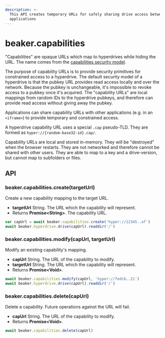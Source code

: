 ```yaml
---
description: >-
  This API creates temporary URLs for safely sharing drive access between
  applications
---
```


# beaker.capabilities

"Capabilities" are opaque URLs which map to hyperdrives while hiding the URL. The name comes from the [capabilities security model](https://en.wikipedia.org/wiki/Capability-based_security).

The purpose of capability URLs is to provide security primitives for constrained access to a hyperdrive. The default security model of a hyperdrive is that the pubkey URL provides read access locally and over the network. Because the pubkey is unchangeable, it's impossible to revoke access to a pubkey once it's acquired. The "capability URLs" are local mappings from random IDs to the hyperdrive pubkeys, and therefore can provide read access without giving away the pubkey.

Applications can share capability URLs with other applications \(e.g. in an `<iframe>`\) to provide temporary and constrained access.

A hyperdrive capability URL uses a special `.cap` pseudo-TLD. They are formed as `hyper://{random-base32-id}.cap/`. 

Capability URLs are local and stored in-memory. They will be "destroyed" when the browser restarts. They are not networked and therefore cannot be shared with other users. They are able to map to a key and a drive-version, but cannot map to subfolders or files.

## API

### beaker.capabilities.create\(targetUrl\)

Create a new capability mapping to the target URL.

* **targetUrl** String. The URL which the capability will represent.
* Returns **Promise&lt;String&gt;**. The capability URL.

```javascript
var capUrl = await beaker.capabilities.create('hyper://12345..af')
await beaker.hyperdrive.drive(capUrl).readdir('/')
```

### beaker.capabilities.modify\(capUrl, targetUrl\)

Modify an existing capability's mapping.

* **capUrl** String. The URL of the capability to modify.
* **targetUrl** String. The URL which the capability will represent.
* Returns **Promise&lt;Void&gt;**.

```javascript
await beaker.capabilities.modify(capUrl, 'hyper://fedcb..21')
await beaker.hyperdrive.drive(capUrl).readdir('/')
```

### beaker.capabilities.delete\(capUrl\)

Delete a capability. Future operations against the URL will fail.

* **capUrl** String. The URL of the capability to modify.
* Returns **Promise&lt;Void&gt;**.

```javascript
await beaker.capabilities.delete(capUrl)
```




